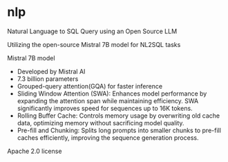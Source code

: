 # nlp

Natural Language to SQL Query using an Open Source LLM

Utilizing the open-source Mistral 7B model for NL2SQL tasks

Mistral 7B model
* Developed by Mistral AI 
* 7.3 billion parameters
* Grouped-query attention(GQA) for faster inference
* Sliding Window Attention (SWA): Enhances model performance by expanding the attention span while maintaining efficiency. SWA significantly improves speed for sequences up to 16K tokens.
* Rolling Buffer Cache: Controls memory usage by overwriting old cache data, optimizing memory without sacrificing model quality.
* Pre-fill and Chunking: Splits long prompts into smaller chunks to pre-fill caches efficiently, improving the sequence generation process.

Apache 2.0 license